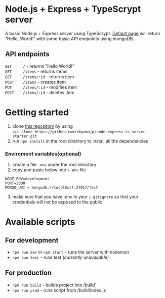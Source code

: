 # Node.js + Express + TypeScrypt server
A basic Node.js + Express server using TypeScrypt.
[Default page](http://localhost:3000) will return "Hello, World!" with some basic API endpoints using mongoDB.

## API endpoints
`GET     /` - returns "Hello World!"  
`GET     /items` - returns items  
`GET     /items/:id` - returns item  
`POST    /items` - creates item  
`PUT     /items/:id` - modifies item   
`POST    /items/:id` - deletes item

# Getting started
1. clone [this repository](https://github.com/shyamajp/node-express-ts-server-starter) by using   
`git clone https://github.com/shyamajp/node-express-ts-server-starter.git`
2. run `npm install` in the root directory to install all the dependencies

### Enviroment variables(optional)
1. create a file `.env` under the root directory  
2. copy and paste below into `/.env` file
```
NODE_ENV=development
PORT=3000
MONGO_URI = mongodb://localhost:27017/test
```
3. make sure that you have .env in your `/.gitignore` so that your credentials will not be exposed to the public

# Available scripts
## For development
- `npm run dev` or `npm start` - runs the server with nodemon
- `npm run test` - runs test (*currently unavailable*)
## For production
- `npm run build` - builds project into /build`  
- `npm run prod` - runs script from /build/index.js